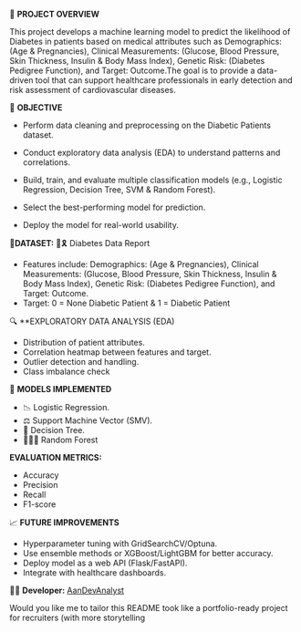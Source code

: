 📌 **PROJECT OVERVIEW**

This project develops a machine learning model to predict the likelihood of  Diabetes in patients based on medical attributes such as Demographics: (Age & Pregnancies), Clinical Measurements: (Glucose, Blood Pressure, Skin Thickness, Insulin & Body Mass Index), Genetic Risk: (Diabetes Pedigree Function), and Target: Outcome.The goal is to provide a data-driven tool that can support healthcare professionals in early detection and risk assessment of cardiovascular diseases.

🎯 **OBJECTIVE**

- Perform data cleaning and preprocessing on the Diabetic Patients dataset.

- Conduct exploratory data analysis (EDA) to understand patterns and correlations.

- Build, train, and evaluate multiple classification models (e.g., Logistic Regression, Decision Tree, SVM & Random Forest).

- Select the best-performing model for prediction.

- Deploy the model for real-world usability.


📂**DATASET:** 💉🎗 Diabetes Data Report
- Features include: Demographics: (Age & Pregnancies), Clinical Measurements: (Glucose, Blood Pressure, Skin Thickness, Insulin & Body Mass Index), Genetic Risk: (Diabetes Pedigree Function), and Target: Outcome.
- Target: 0 = None Diabetic Patient & 1 = Diabetic Patient

🔍 **EXPLORATORY DATA ANALYSIS (EDA)

- Distribution of patient attributes.
- Correlation heatmap between features and target.
- Outlier detection and handling.
- Class imbalance check

🤖 **MODELS IMPLEMENTED**

- 📉 Logistic Regression.
- ⚖ Support Machine Vector (SMV).
- 🌲 Decision Tree.
- 🌲🌲🌲 Random Forest

**EVALUATION METRICS:**
- Accuracy
- Precision
- Recall 
- F1-score


📈 **FUTURE IMPROVEMENTS**

- Hyperparameter tuning with GridSearchCV/Optuna.
- Use ensemble methods or XGBoost/LightGBM for better accuracy.
- Deploy model as a web API (Flask/FastAPI).
- Integrate with healthcare dashboards.

👨‍💻 **Developer:** [AanDevAnalyst](https://www.instagram.com)



Would you like me to tailor this README took like a portfolio-ready project for recruiters (with more storytelling 


